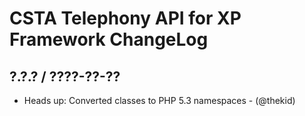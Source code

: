 CSTA Telephony API for XP Framework ChangeLog
========================================================================

## ?.?.? / ????-??-??

* Heads up: Converted classes to PHP 5.3 namespaces - (@thekid)

